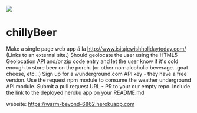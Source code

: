 <img src='https://travis-ci.org/thewillhuang/chillyBeer.svg?branch=master'></img>

chillyBeer
==========

Make a single page web app á la http://www.isitajewishholidaytoday.com/ (Links to an external site.)   Should geolocate the user using the HTML5 Geolocation API and/or zip code entry and let the user know if it's cold enough to store beer on the porch. (or other non-alcoholic beverage...goat cheese, etc...)  Sign up for a wunderground.com API key - they have a free version.   Use the request npm module to consume the weather underground API module.  Submit a pull request URL - PR to your our empty repo. Include the link to the deployed heroku app on your README.md

website:
https://warm-beyond-6862.herokuapp.com
